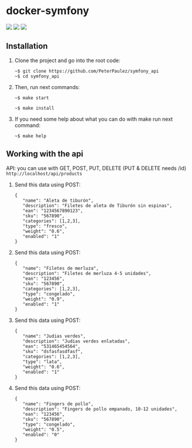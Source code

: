 docker-symfony
==============
![](https://img.shields.io/badge/Code-PHP-informational?style=flat&logo=php&logoColor=white&color=blueviolet)
![](https://img.shields.io/badge/Framework-Simfony_-informational?style=flat&logo=symfony&logoColor=white&color=blueviolet)
![](https://img.shields.io/badge/BBDD_-MySQL-informational?style=flat&logo=mysql&logoColor=white&color=blueviolet)

## Installation

1. Clone the project and go into the root code:

   ```
   ~$ git clone https://github.com/PeterPaulez/symfony_api
   ~$ cd symfony_api
   ```
   
2. Then, run next commands:
    
   ```
   ~$ make start

   ~$ make install
   ```

3. If you need some help about what you can do with make run next command:
    
   ```
   ~$ make help
   ```
   

## Working with the api

API: you can use with GET, POST, PUT, DELETE (PUT & DELETE needs /id) `http://localhost/api/products`


1. Send this data using POST:
   ```
   {
      "name": "Aleta de tiburón",
      "description": "Filetes de aleta de Tiburón sin espinas",
      "ean": "1234567890123",
      "sku": "567890",
      "categories": [1,2,3],
      "type": "fresco",
      "weight": "0.6",
      "enabled": "1"
   }
   ``` 
1. Send this data using POST:
   ```
   {
      "name": "Filetes de merluza",
      "description": "Filetes de merluza 4-5 unidades",
      "ean": "123456",
      "sku": "567890",
      "categories": [1,2,3],
      "type": "congelado",
      "weight": "0.9",
      "enabled": "1"
   }
   ``` 
1. Send this data using POST:
   ```
   {
      "name": "Judias verdes",
      "description": "Judias verdes enlatadas",
      "ean": "531465454564",
      "sku": "dsfasfasdfasf",
      "categories": [1,2,3],
      "type": "lata",
      "weight": "0.6",
      "enabled": "1"
   }
   ```
1. Send this data using POST:
   ```
   {
      "name": "Fingers de pollo",
      "description": "Fingers de pollo empanado, 10-12 unidades",
      "ean": "123456",
      "sku": "567890",
      "type": "congelado",
      "weight": "0.5",
      "enabled": "0"
   }
   ```